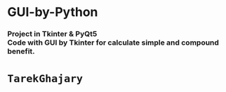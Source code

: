 # GUI-by-Python <br />
<h3> Project in Tkinter &amp; PyQt5 <br />
Code with GUI by Tkinter for calculate simple and compound benefit. <br /></h3>
<h1> <code>TarekGhajary</code></h1>
